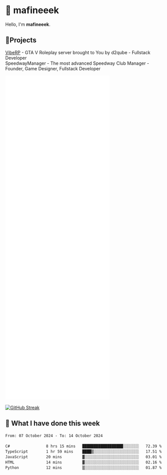 # 👋 mafineeek
Hello, I'm **mafineeek**.

## 📝Projects

[VibeRP](https://v-rp.pl) - GTA V Roleplay server brought to You by d2qube - Fullstack Developer<br/>
SpeedwayManager - The most advanced Speedway Club Manager - Founder, Game Designer, Fullstack Developer


![](./github-metrics.svg)

[![GitHub Streak](https://streak-stats.demolab.com/?user=mafineeek)](https://git.io/streak-stats)

## 📰 What I have done this week
<!--START_SECTION:waka-->

```txt
From: 07 October 2024 - To: 14 October 2024

C#                8 hrs 15 mins   ██████████████████░░░░░░░   72.39 %
TypeScript        1 hr 59 mins    ████▒░░░░░░░░░░░░░░░░░░░░   17.51 %
JavaScript        20 mins         ▓░░░░░░░░░░░░░░░░░░░░░░░░   03.01 %
HTML              14 mins         ▓░░░░░░░░░░░░░░░░░░░░░░░░   02.16 %
Python            12 mins         ▒░░░░░░░░░░░░░░░░░░░░░░░░   01.87 %
```

<!--END_SECTION:waka-->
